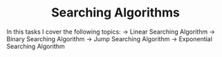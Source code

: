 <center><h1>Searching Algorithms</center></h1>

In this tasks I cover the following topics:
	-> Linear Searching Algorithm
	-> Binary Searching Algorithm
	-> Jump Searching Algorithm
	-> Exponential Searching Algorithm

